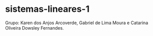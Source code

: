 # sistemas-lineares-1

Grupo: Karen dos Anjos Arcoverde, Gabriel de Lima Moura e Catarina Oliveira Dowsley Fernandes.
